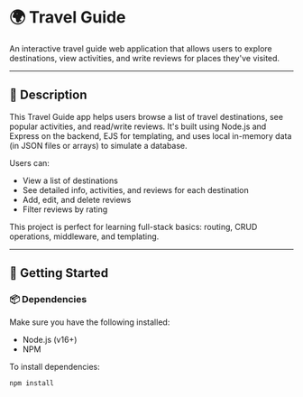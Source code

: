 # 🌍 Travel Guide

An interactive travel guide web application that allows users to explore destinations, view activities, and write reviews for places they've visited.

---

## 📖 Description

This Travel Guide app helps users browse a list of travel destinations, see popular activities, and read/write reviews. It's built using Node.js and Express on the backend, EJS for templating, and uses local in-memory data (in JSON files or arrays) to simulate a database.

Users can:
- View a list of destinations
- See detailed info, activities, and reviews for each destination
- Add, edit, and delete reviews
- Filter reviews by rating

This project is perfect for learning full-stack basics: routing, CRUD operations, middleware, and templating.

---

## 🚀 Getting Started

### 📦 Dependencies

Make sure you have the following installed:
- Node.js (v16+)
- NPM

To install dependencies:

```bash
npm install
````

